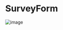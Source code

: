 # SurveyForm
![image](https://github.com/iishu/SurveyForm/assets/93548011/0bef8aa6-cb28-4349-b6e2-8bd8e828b8f8)
